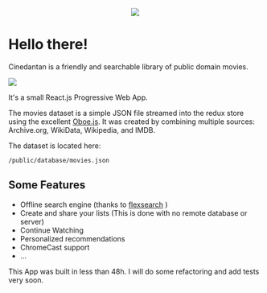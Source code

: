 <p align="center">
  <a href="https://cinedantan.com">
    <img src="https://cinedantan.com/logo192.png" />
  </a>
</p>

# Hello there!

Cinedantan is a friendly and searchable library of public domain movies. 

![](https://cdn.cinedantan.com/github/you-might-like.png)

It's a small React.js Progressive Web App. 

The movies dataset is a simple JSON file streamed into the redux store using 
the excellent [Oboe.js](http://oboejs.com/). It was created by combining multiple sources:
Archive.org, WikiData, Wikipedia, and IMDB.

The dataset is located here: 

    /public/database/movies.json

## Some Features
- Offline search engine (thanks to [flexsearch](https://github.com/nextapps-de/flexsearch) )
- Create and share your lists (This is done with no remote database or server)
- Continue Watching
- Personalized recommendations
- ChromeCast support
- ...

This App was built in less than 48h. I will do some refactoring and add tests very soon.